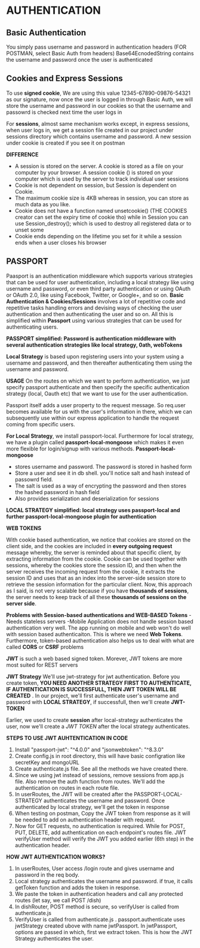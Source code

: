 # AUTHENTICATION

## Basic Authentication

You simply pass username and password in authentication headers (FOR POSTMAN, select Basic Auth from headers)
Base64EcnodedString contains the username and password once the user is authenticated

## Cookies and Express Sessions

To use **signed cookie**, We are using this value 12345-67890-09876-54321 as our signature, now once the user is logged in through Basic Auth, we will store the username and password in our cookies so that the username and passowrd is checked next time the user logs in

For **sessions**, almost same mechanism works except, in express sessions, when user logs in, we get a session file created in our project under sessions directory which contains username and password. A new session under cookie is created if you see it on postman

**DIFFERENCE** 
- A session is stored on the server. A cookie is stored as a file on your computer by your browser. A session cookie () is stored on your computer which is used by the server to track individual user sessions
- Cookie is not dependent on session, but Session is dependent on Cookie.
- The maximum cookie size is 4KB whereas in session, you can store as much data as you like.
- Cookie does not have a function named unsetcookie() (THE COOKIES creator can set the expiry time of cookie tho) while in Session you can use Session_destroy(); which is used to destroy all registered data or to unset some
- Cookie ends depending on the lifetime you set for it while a session ends when a user closes his browser

## PASSPORT

Paasport is an authentication middleware which supports various strategies that can be used for user authentication, including a local strategy like using username and password, or even third party authentication or using OAuth or OAuth 2.0, like using Facebook, Twitter, or Google+, and so on.
**Basic Authentication & Cookies/Sessions** involves a lot of repetitive code and repetitive tasks handling errors and devising ways of checking the user authentication and then authenticating the user and so on. All this is simplified within **Passport** using various strategies that can be used for authenticating users.

**PASSPORT simplified: Password is authentication middleware with several authentication strategies like local strategy, 0ath, webTokens**

**Local Strategy** is based upon registering users into your system using a username and password, and then thereafter authenticating them using the username and password.

**USAGE**
On the routes on which we want to perform authentication, we just specify passport authenticate and then specify the specific authentication strategy (local, Oauth etc) that we want to use for the user authentication.

Passport itself adds a user property to the request message. So req.user becomes available for us with the user's information in there, which we can subsequently use within our express application to handle the request coming from specific users.

**For Local Strategy**, we install passport-local. Furthermore for local strategy, we have a plugin called **passport-local-mongoose** which makes it even more flexible for login/signup with various methods.
**Passport-local-mongoose**
- stores username and password. The password is stored in hashed form
- Store a user and see it in db shell. you'll notice salt and hash instead of passowrd field. 
- The salt is used as a way of encrypting the password and then stores the hashed password in hash field
- Also provides serialization and deserialization for sessions
    
**LOCAL STRATEGY simplified: local strategy uses passport-local and further passport-local-mongoose plugin for authentication**

**WEB TOKENS**

With cookie based authentication, we notice that cookies are stored on the client side, and the cookies are included in **every outgoing request** message whereby, the server is reminded about that specific client, by extracting information from the cookie. Cookie can be used together with sessions, whereby the cookies store the session ID, and then when the server receives the incoming request from the cookie, it extracts the session ID and uses that as an index into the server-side session store to retrieve the session information for the particular client. Now, this approach as I said, is not very scalable because if you have **thousands of sessions**, the server needs to keep track of all these **thousands of sessions on the server side**.

**Problems with Session-based authentications and WEB-BASED Tokens**
-Needs stateless servers
-Mobile Application does not handle session based authentication very well. The app running on mobile and web won't do well with session based authenticaiton. This is where we need **Web Tokens**. Furthermore, token-based authentication also helps us to deal with what are called **CORS** or **CSRF** problems

**JWT** is such a web based signed token. Morever, JWT tokens are more most suited for REST servers

**JWT Strategy**
We'll use jwt-strategy for jwt authentication. Before you create token, **YOU NEED ANOTHER STRATEGY FIRST TO AUTHENTICATE, IF AUTHENTICATION IS SUCCESSFULL, THEN JWT TOKEN WILL BE CREATED** . In our project, we'll first authenticate user's username and password with **LOCAL STRATEGY**, if successfull, then we'll create **JWT-TOKEN**

Earlier, we used to create **session** after local-strategy authenticates the user, now we'll create a *JWT TOKEN* after the local strategy authenticates.

**STEPS TO USE JWT AUHTENTICATION IN CODE**
1. Install "passport-jwt": "^4.0.0" and "jsonwebtoken": "^8.3.0"
2. Create config.js in root directory, this will have basic configration like secretKey and mongoURL
3. Create authenticate.js file. See all the methods we have created there.
4. Since we using jwt instead of sessions, remove sessions from app.js file. Also remove the auth function from routes. We'll add the authentication on routes in each route file.
5. In userRoutes, the JWT will be created after the PASSPORT-LOCAL-STRATEGY authenticates the username and password. Once authenticated by local strategy, we'll get the token in response
6. When testing on postman, Copy the JWT token from response as it will be needed to add on authentication header with request.
7. Now for GET requests, no authentication is required. While for POST, PUT, DELETE, add authentication on each endpoint's routes file. JWT verifyUser method will verify the JWT you added earlier (6th step) in the authentication header.

**HOW JWT AUTHENTICATION WORKS?**
1. In userRoutes, User access /login route and gives username and password in the req body.
2. Local strategy authenticates the username and password. if true, it calls getToken function and adds the token in response.
3. We paste the token in authentication headers and call any protected routes (let say, we call POST /dish)
4. In dishRouter, POST method is secure, so verifyUser is called from authenticate.js
5. VerifyUser is called from authenticate.js . passport.authenticate uses jwtStrategy created ubove with name jwtPassport. In jwtPassport, options are passed in which, first we extract token. This is how the JWT Strategy authenticates the user.


